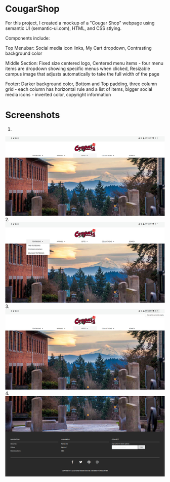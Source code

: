 # CougarShop
For this project, I created a mockup of a "Cougar Shop" webpage using semantic UI (semantic-ui.com), HTML, and CSS stlying.

Components include: 

Top Menubar: Social media icon links, My Cart dropdown, Contrasting background color
                                    
Middle Section: Fixed size centered logo, Centered menu items - four menu items are dropdown showing specific menus when clicked, Resizable campus image that adjusts automatically to take the full width of the page
                                    
Footer: Darker background color, Bottom and Top padding, three column grid - each column has horizontal rule and a list of items, bigger social media icons - inverted color, copyright information

# Screenshots
1.
![Alt text](/screenshots/sc1.png?raw=true "Screenshot 1")
2.
![Alt text](/screenshots/sc2.png?raw=true "Screenshot 2")
3.
![Alt text](/screenshots/sc3.png?raw=true "Screenshot 3")
4.
![Alt text](/screenshots/sc4.png?raw=true "Screenshot 4")
